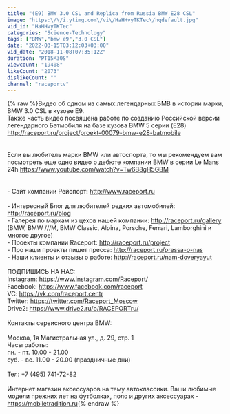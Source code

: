 ```yaml
---
title: "(E9) BMW 3.0 CSL and Replica from Russia BMW E28 CSL"
image: "https:\/\/i.ytimg.com\/vi\/HaHHvyTKTec\/hqdefault.jpg"
vid_id: "HaHHvyTKTec"
categories: "Science-Technology"
tags: ["BMW","bmw e9","3.0 CSL"]
date: "2022-03-15T03:12:03+03:00"
vid_date: "2018-11-08T07:35:12Z"
duration: "PT15M30S"
viewcount: "19408"
likeCount: "2073"
dislikeCount: ""
channel: "raceportv"
---
```

{% raw %}Видео об одном из самых легендарных БМВ в истории марки,  BMW 3.0 CSL в кузове E9.<br />Также часть видео посвящена работе по созданию Российской версии легендарного Бэтмобиля на базе кузова BMW 5 серии (E28) <a rel="nofollow" target="blank" href="http://raceport.ru/project/proekt-00079-bmw-e28-batmobile">http://raceport.ru/project/proekt-00079-bmw-e28-batmobile</a><br /><br /><br />Если вы любитель марки BMW или автоспорта, то мы рекомендуем вам посмотреть еще одно видео о дебюте компании BMW в серии Le Mans 24h <a rel="nofollow" target="blank" href="https://www.youtube.com/watch?v=Tw6B8gH5GBM">https://www.youtube.com/watch?v=Tw6B8gH5GBM</a><br /><br /><br />- Сайт компании Рейспорт: <a rel="nofollow" target="blank" href="http://www.raceport.ru">http://www.raceport.ru</a><br /><br />- Интересный Блог для любителей редких автомобилей: <a rel="nofollow" target="blank" href="http://raceport.ru/blog">http://raceport.ru/blog</a><br />- Галерея по маркам из цехов нашей компании: <a rel="nofollow" target="blank" href="http://raceport.ru/gallery">http://raceport.ru/gallery</a> (BMW, BMW ///M, BMW Classic, Alpina, Porsche, Ferrari, Lamborghini и многое другое)<br />- Проекты компании Raceport: <a rel="nofollow" target="blank" href="http://raceport.ru/project">http://raceport.ru/project</a><br />- Про наши проекты пишет пресса: <a rel="nofollow" target="blank" href="http://raceport.ru/pressa-o-nas">http://raceport.ru/pressa-o-nas</a><br />- Наши клиенты и отзывы о работе: <a rel="nofollow" target="blank" href="http://raceport.ru/nam-doveryayut">http://raceport.ru/nam-doveryayut</a><br /><br />ПОДПИШИСЬ НА НАС:<br />Instagram: <a rel="nofollow" target="blank" href="https://www.instagram.com/Raceport/">https://www.instagram.com/Raceport/</a><br />Facebook: <a rel="nofollow" target="blank" href="https://www.facebook.com/raceport">https://www.facebook.com/raceport</a><br />VC: <a rel="nofollow" target="blank" href="https://vk.com/raceport.centr">https://vk.com/raceport.centr</a><br />Twitter: <a rel="nofollow" target="blank" href="https://twitter.com/Raceport_Moscow">https://twitter.com/Raceport_Moscow</a><br />Drive2: <a rel="nofollow" target="blank" href="https://www.drive2.ru/o/RACEPORTru/">https://www.drive2.ru/o/RACEPORTru/</a><br /><br />Контакты сервисного центра BMW:<br /><br />Москва, 1я Магистральная ул., д. 29, стр. 1<br />Часы работы:<br />пн. - пт. 10.00 - 21.00<br />суб. - вс. 11.00 - 20.00 (праздничные дни)<br /><br />Тел: +7 (495) 741-72-82<br /><br />Интернет магазин аксессуаров на тему автоклассики. Ваши любимые модели прежних лет на футболках, поло и других аксессуарах - <a rel="nofollow" target="blank" href="https://mobiletradition.ru">https://mobiletradition.ru</a>{% endraw %}
